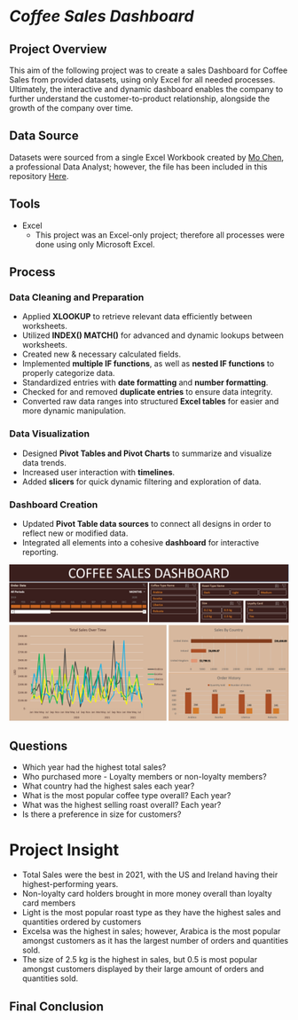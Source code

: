 # _Coffee Sales Dashboard_ 

## Project Overview
This aim of the following project was to create a sales Dashboard for Coffee Sales from provided datasets, using only Excel for all needed processes. Ultimately, the interactive and dynamic dashboard enables the company to further understand the customer-to-product relationship, alongside the growth of the company over time. 

## Data Source
Datasets were sourced from a single Excel Workbook created by [Mo Chen](https://github.com/mochen862/excel-project-coffee-sales/blob/main/coffeeOrdersData.xlsx), a professional Data Analyst; however, the file has been included in this repository [Here](https://github.com/ShavonneReynolds/Coffee-Orders-Dashboard/blob/main/coffeeOrdersData%20(1).xlsx).

## Tools 
- Excel
  - This project was an Excel-only project; therefore all processes were done using only Microsoft Excel.


## Process 

### Data Cleaning and Preparation  
- Applied **XLOOKUP** to retrieve relevant data efficiently between worksheets.  
- Utilized **INDEX() MATCH()** for advanced and dynamic lookups between worksheets.  
- Created new & necessary calculated fields.  
- Implemented **multiple IF functions**, as well as **nested IF functions** to properly categorize data.  
- Standardized entries with **date formatting** and **number formatting**.  
- Checked for and removed **duplicate entries** to ensure data integrity.  
- Converted raw data ranges into structured **Excel tables** for easier and more dynamic manipulation.  

### Data Visualization  
- Designed **Pivot Tables and Pivot Charts** to summarize and visualize data trends.  
- Increased user interaction with **timelines**.  
- Added **slicers** for quick dynamic filtering and exploration of data.  

### Dashboard Creation  
- Updated **Pivot Table data sources** to connect all designs in order to reflect new or modified data.  
- Integrated all elements into a cohesive **dashboard** for interactive reporting.   



![Excel Dashboard](CoffeeSalesDashboard.png)

## Questions
- Which year had the highest total sales?
- Who purchased more - Loyalty members or non-loyalty members?
- What country had the highest sales each year?
- What is the most popular coffee type overall? Each year?
- What was the highest selling roast overall? Each year?
- Is there a preference in size for customers?

# Project Insight
- Total Sales were the best in 2021, with the US and Ireland having their highest-performing years.
- Non-loyalty card holders brought in more money overall than loyalty card members
- Light is the most popular roast type as they have the highest sales and quantities ordered by customers
- Excelsa was the highest in sales; however, Arabica is the most popular amongst customers as it has the largest number of orders and quantities sold.
- The size of 2.5 kg is the highest in sales, but 0.5 is most popular amongst customers displayed by their large amount of orders and quantities sold.






## Final Conclusion

